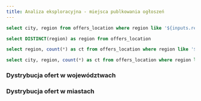 ```yaml
---
title: Analiza eksploracyjna - miejsca publkowania ogłoszeń
---
```



```sql city_list
select city, region from offers_location where region like '${inputs.region.value}'
```

```sql region_list
select DISTINCT(region) as region from offers_location
```

<Dropdown data={region_list} name="region" value="region">
    <DropdownOption value="%" valueLabel="Regions"/>
</Dropdown>
<Dropdown data={city_list} name="city" value="city" where={`region like '${inputs.region.value}'`}>
<DropdownOption value="%" valueLabel="Cities"/>
</Dropdown>


```sql regions
select region, count(*) as ct from offers_location where region like '${inputs.region.value}' group by region order by ct desc

```

```sql cities
select city, region, count(*) as ct from offers_location where region like '${inputs.city.value}' group by region, city
```
### Dystrybucja ofert w województwach
<BarChart 
 data={regions}
 x=region 
 y=ct
 swapXY=true
/>

### Dystrybucja ofert w miastach
<DataTable 
 data={cities}
 search=true
/>
